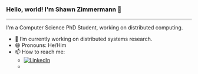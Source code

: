 ### Hello, world! I'm Shawn Zimmermann   👋

---

I'm a Computer Science PhD Student, working on distributed computing. 

- 🔭 I’m currently working on distributed systems research.
- 😄 Pronouns: He/Him
- 📫 How to reach me:
  - <a href="https://www.linkedin.com/in/shawnzimmermann"><img src="https://img.shields.io/badge/Linkedin-Connect-blue?logo=linkedin&style=social" alt="LinkedIn"></a>
  - <a href="https://cse.buffalo.edu/~zimmerm3/">

<!--
**nbarrios1337/nbarrios1337** is a ✨ _special_ ✨ repository because its `README.md` (this file) appears on your GitHub profile.

Here are some ideas to get you started:

- 🔭 I’m currently working on ...
- 🌱 I’m currently learning ...
- 👯 I’m looking to collaborate on ...
- 🤔 I’m looking for help with ...
- 💬 Ask me about ...
- 📫 How to reach me: ...
- 😄 Pronouns: ...
- ⚡ Fun fact: ...
-->
